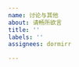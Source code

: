 ```yaml
---
name: 讨论与其他
about: 请畅所欲言
title: ''
labels: ''
assignees: dormirr

---
```


<!--如果你有任何使用问题也可以通过此渠道来向我们反馈。谢谢！-->
